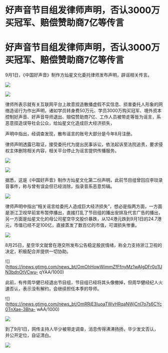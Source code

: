 # 好声音节目组发律师声明，否认3000万买冠军、赔偿赞助商7亿等传言

# 好声音节目组发律师声明，否认3000万买冠军、赔偿赞助商7亿等传言

9月1日，《中国好声音》制作方灿星文化委托律师发布声明，辟谣相关传言。

![](https://inews.gtimg.com/news_bt/OLldJXSQs_SP8m6bBz6D9iwK73WLheL24sm7XzyrQyREIAA/1000)

![](https://inews.gtimg.com/news_bt/Oogg3rLx5VJ63t-rLUBarVRnF5sFr5NZwJ1bFyw2hFzagAA/1000)

律师所表示就有关互联网平台上故意捏造散播虚假不实信息、损害委托人形象的网络造谣行为作出声明，诸如学员转身费50万元、学员3000万购买冠军、境外资本控制好声音、好声音导师退出、赔偿赞助商7亿、工作人员被带走等皆为谣言，系恶意捏造误导社会公众，给灿星文化造成巨大经济损失，

声明中指出，经调查发现，散布谣言的账号大部分是今年8月注册。

律师声明透露已取证，接受委托代为提出民事诉讼，依法起诉至法院追责，要求侵权主体删除相关内容，相关平台停止为谣言提供传播服务。

![](https://inews.gtimg.com/news_bt/ORS2WP5SmrOx2tztXU1UiMWvVkNmqi3tvb1-dDvxYZmwIAA/1000)

![](https://inews.gtimg.com/news_bt/OFXW0_-pGi4cAxmZMDq4XFBgm7o7mff9RyD39IBEyLfHcAA/1000)

据悉，这是《中国好声音》制作方灿星文化第二份声明，此前节目组曾回应李玟录音事件，称与曾有误会但已经消除，指录音系恶意剪辑。

![](https://inews.gtimg.com/news_bt/OMrefXrie8JpR89-eqWwwkGTJezdnZjvtMaEFcRGrGcGUAA/1000)

律师声明中指出“相关谣言给委托人造成巨大经济损失”，想必是指两方面，一方面是浙江卫视早前宣布暂停播出，直接打乱了节目组的播出安排及代言广告的播出，另一方面是灿星文化的母公司星空华文股价暴跌，从124港元跌到9月1日的24.7港元，市值已经不足100亿，直接蒸发了数百亿的市值，可谓损失惨重。

![](https://inews.gtimg.com/news_bt/ONn0gN7xG0BheG14podsG4R_9ZmWhczFYqyS-5lhf3lMsAA/1000)

8月25日，星空华文就曾在港交所发布公告稳定股民情绪，称全力支持浙江卫视的决定，积极配合并提供一切协助。

![](https://inews.gtimg.com/news_bt/OmOhHowWimmZfFfnyMz1wAIgDFr0o1UN3bdnOtVCwu-
qYAA/1000)

此前，有传周华健已经退出节目组，节目组已经将其头像撤掉，但周华健经纪人火速否认，表示没有解约，会继续担任本季的导师。

![](https://inews.gtimg.com/news_bt/OmRRjE3IuoaTWvHRqaNWjCnl7o7s6CYc0TnXae-3Bha-
wAA/1000)

![](https://inews.gtimg.com/news_bt/O3oDldeN2Elcm7LNALjLK7b9Bx1OgpEv01GCv9gwPrKFUAA/1000)

到了9月1日，网传主持人华少被带走调查，消息传得沸沸扬扬，华少发文否认，并公开定位，自证清白。

![](https://inews.gtimg.com/news_bt/Ok5GZNvVcpfxMF-6upRuB3jUF7f8YvCXLi0M9EXjoMVQIAA/1000)

